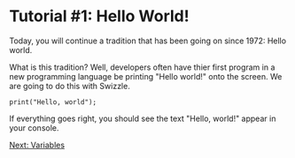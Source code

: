 # Tutorial #1: Hello World!

Today, you will continue a tradition that has been going on since 1972: Hello world.

What is this tradition? Well, developers often have thier first program in a new programming language be printing "Hello world!" onto the screen. We are going to do this with Swizzle.

```
print("Hello, world");
```

If everything goes right, you should see the text "Hello, world!" appear in your console.

[Next: Variables](https://github.com/SafelySwift/Swizzle/blob/master/Tutorials/Comments%20(%232).md)
